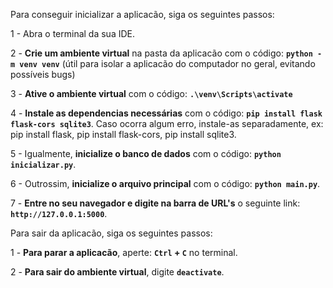 Para conseguir inicializar a aplicacão, siga os seguintes passos:

1 - Abra o terminal da sua IDE.

2 - <b>Crie um ambiente virtual</b> na pasta da aplicacão com o código: <b>`python -m venv venv`</b> (útil para isolar a aplicacão do computador no geral, evitando possíveis bugs)

3 - <b>Ative o ambiente virtual</b> com o código: <b>`.\venv\Scripts\activate`</b>

4 - <b>Instale as dependencias necessárias</b> com o código: <b>`pip install flask flask-cors sqlite3`</b>. Caso ocorra algum erro, instale-as separadamente, ex: pip install flask, pip install flask-cors, pip install sqlite3. 

5 - Igualmente, <b>inicialize o banco de dados</b> com o código: <b>`python inicializar.py`</b>.

6 - Outrossim, <b>inicialize o arquivo principal</b> com o código: <b>`python main.py`</b>.

7 - <b>Entre no seu navegador e digite na barra de URL's</b> o seguinte link: <b>`http://127.0.0.1:5000`</b>.


Para sair da aplicacão, siga os seguintes passos:

1 - <b>Para parar a aplicacão</b>, aperte: <b>`Ctrl` + `C`</b> no terminal.

2 - <b>Para sair do ambiente virtual</b>, digite <b>`deactivate`</b>.